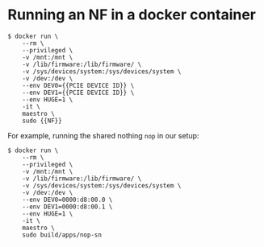 # Running an NF in a docker container

```
$ docker run \
	--rm \
	--privileged \
	-v /mnt:/mnt \
	-v /lib/firmware:/lib/firmware/ \
	-v /sys/devices/system:/sys/devices/system \
	-v /dev:/dev \
	--env DEV0={{PCIE DEVICE ID}} \
	--env DEV1={{PCIE DEVICE ID}} \
	--env HUGE=1 \
	-it \
	maestro \
	sudo {{NF}}
```

For example, running the shared nothing `nop` in our setup:

```
$ docker run \
	--rm \
	--privileged \
	-v /mnt:/mnt \
	-v /lib/firmware:/lib/firmware/ \
	-v /sys/devices/system:/sys/devices/system \
	-v /dev:/dev \
	--env DEV0=0000:d8:00.0 \
	--env DEV1=0000:d8:00.1 \
	--env HUGE=1 \
	-it \
	maestro \
	sudo build/apps/nop-sn
```